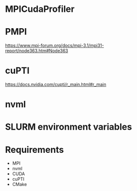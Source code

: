 # MPICudaProfiler


# PMPI

https://www.mpi-forum.org/docs/mpi-3.1/mpi31-report/node363.htm#Node363


# cuPTI

https://docs.nvidia.com/cupti/r_main.html#r_main

# nvml

# SLURM environment variables



# Requirements
 * MPI
 * nvml
 * CUDA
 * cuPTI
 * CMake
